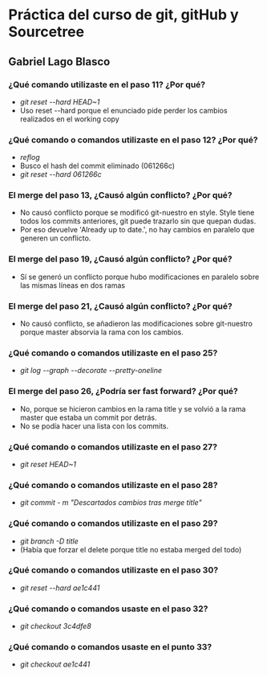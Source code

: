# Práctica del curso de git, gitHub y Sourcetree
## Gabriel Lago Blasco

### ¿Qué comando utilizaste en el paso 11? ¿Por qué?
- *git reset --hard HEAD~1* 
- Uso reset --hard porque el enunciado pide perder los cambios realizados en el working copy

### ¿Qué comando o comandos utilizaste en el paso 12? ¿Por qué?
- *reflog* 	
- Busco el hash del commit eliminado (061266c)
- *git reset --hard 061266c*

### El merge del paso 13, ¿Causó algún conflicto? ¿Por qué?
- No causó conflicto porque se modificó git-nuestro en style. Style tiene todos los commits anteriores, git puede trazarlo sin que quepan dudas.
- Por eso devuelve 'Already up to date.', no hay cambios en paralelo que generen un conflicto.

### El merge del paso 19, ¿Causó algún conflicto? ¿Por qué?
- Sí se generó un conflicto porque hubo modificaciones en paralelo sobre las mismas líneas en dos ramas

### El merge del paso 21, ¿Causó algún conflicto? ¿Por qué?
- No causó conflicto, se añadieron las modificaciones sobre git-nuestro porque master absorvia la rama con los cambios. 

### ¿Qué comando o comandos utilizaste en el paso 25?
- *git log --graph --decorate --pretty-oneline*

### El merge del paso 26, ¿Podría ser fast forward? ¿Por qué?
- No, porque se hicieron cambios en la rama title y se volvió a la rama master que estaba un commit por detrás. 
- No se podía hacer una lista con los commits.

### ¿Qué comando o comandos utilizaste en el paso 27?
- *git reset HEAD~1*

### ¿Qué comando o comandos utilizaste en el paso 28?
- *git commit - m "Descartados cambios tras merge title"*

### ¿Qué comando o comandos utilizaste en el paso 29?
- *git branch -D title* 
- (Había que forzar el delete porque title no estaba merged del todo)

### ¿Qué comando o comandos utilizaste en el paso 30?
- *git reset --hard ae1c441*

### ¿Qué comando o comandos usaste en el paso 32?
- *git checkout 3c4dfe8*

### ¿Qué comando o comandos usaste en el punto 33?
- *git checkout ae1c441*